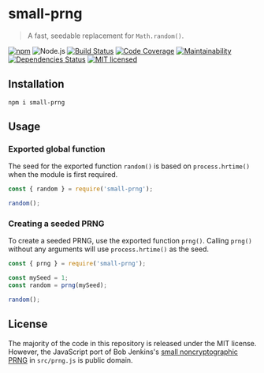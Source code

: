 # small-prng
> A fast, seedable replacement for `Math.random()`.

[![npm](https://img.shields.io/npm/v/small-prng.svg?style=flat-square)](https://www.npmjs.com/package/small-prng) ![Node.js](https://img.shields.io/badge/node.js-%3E=_8.12.0-blue.svg?style=flat-square)
[![Build Status](https://img.shields.io/travis/com/ConnorWiseman/small-prng/master.svg?style=flat-square)](https://travis-ci.com/ConnorWiseman/small-prng)
[![Code Coverage](https://img.shields.io/codeclimate/coverage/ConnorWiseman/small-prng.svg?style=flat-square)](https://codeclimate.com/github/ConnorWiseman/small-prng)
[![Maintainability](https://img.shields.io/codeclimate/maintainability/ConnorWiseman/small-prng.svg?style=flat-square)](https://codeclimate.com/github/ConnorWiseman/small-prng)
[![Dependencies Status](https://david-dm.org/ConnorWiseman/small-prng/status.svg?style=flat-square)](https://david-dm.org/ConnorWiseman/small-prng)
[![MIT licensed](https://img.shields.io/badge/license-MIT-blue.svg?style=flat-square)](https://github.com/ConnorWiseman/small-prng/blob/master/LICENSE)


## Installation

```shell
npm i small-prng
```


## Usage
### Exported global function

The seed for the exported function `random()` is based on `process.hrtime()` when the module is first required.

```javascript
const { random } = require('small-prng');

random();
```


### Creating a seeded PRNG

To create a seeded PRNG, use the exported function `prng()`. Calling `prng()` without any arguments will use `process.hrtime()` as the seed.

```javascript
const { prng } = require('small-prng');

const mySeed = 1;
const random = prng(mySeed);

random();
```


## License

The majority of the code in this repository is released under the MIT license. However, the JavaScript port of Bob Jenkins's [small noncryptographic PRNG](http://www.burtleburtle.net/bob/rand/smallprng.html) in `src/prng.js` is public domain.
